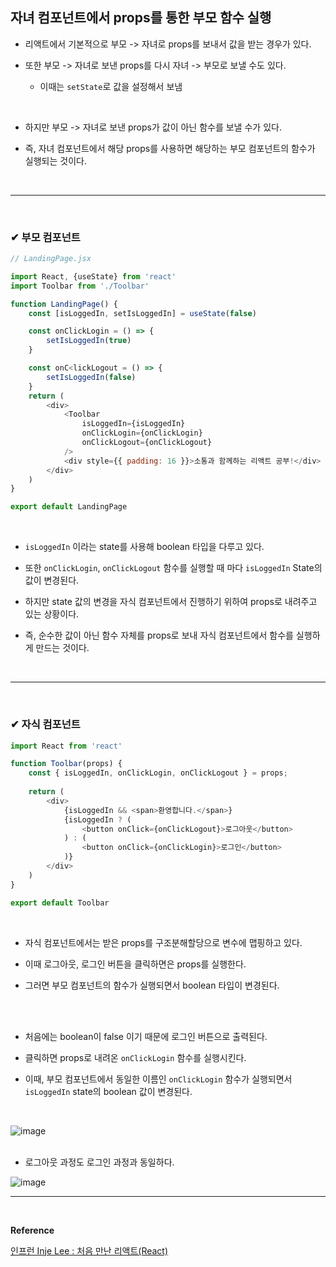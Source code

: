 ## 자녀 컴포넌트에서 props를 통한 부모 함수 실행
- 리액트에서 기본적으로 부모 -> 자녀로 props를 보내서 값을 받는 경우가 있다.

- 또한 부모 -> 자녀로 보낸 props를 다시 자녀 -> 부모로 보낼 수도 있다.
  - 이때는 `setState`로 값을 설정해서 보냄
<br>

- 하지만 부모 -> 자녀로 보낸 props가 값이 아닌 함수를 보낼 수가 있다.

- 즉, 자녀 컴포넌트에서 해당 props를 사용하면 해당하는 부모 컴포넌트의 함수가 실행되는 것이다.
<br>
<hr>
<br>

### ✔ 부모 컴포넌트
```javascript
// LandingPage.jsx

import React, {useState} from 'react'
import Toolbar from './Toolbar'

function LandingPage() {
    const [isLoggedIn, setIsLoggedIn] = useState(false)

    const onClickLogin = () => {
        setIsLoggedIn(true)
    }

    const onC<lickLogout = () => {
        setIsLoggedIn(false)
    }
    return (
        <div>
            <Toolbar
                isLoggedIn={isLoggedIn}
                onClickLogin={onClickLogin}
                onClickLogout={onClickLogout}
            />
            <div style={{ padding: 16 }}>소통과 함께하는 리액트 공부!</div>
        </div>
    )
}

export default LandingPage
```
<br>

- `isLoggedIn` 이라는 state를 사용해 boolean 타입을 다루고 있다.

- 또한 `onClickLogin`, `onClickLogout` 함수를 실행할 때 마다 `isLoggedIn` State의 값이 변경된다.

- 하지만 state 값의 변경을 자식 컴포넌트에서 진행하기 위하여 props로 내려주고 있는 상황이다.

- 즉, 순수한 값이 아닌 함수 자체를 props로 보내 자식 컴포넌트에서 함수를 실행하게 만드는 것이다.
<br>
<hr>
<br>

### ✔ 자식 컴포넌트
```javascript
import React from 'react'

function Toolbar(props) {
    const { isLoggedIn, onClickLogin, onClickLogout } = props;
    
    return (
        <div>
            {isLoggedIn && <span>환영합니다.</span>}
            {isLoggedIn ? (
                <button onClick={onClickLogout}>로그아웃</button>
            ) : (
                <button onClick={onClickLogin}>로그인</button>
            )}
        </div>
    )
}

export default Toolbar
```
<br>

- 자식 컴포넌트에서는 받은 props를 구조분해할당으로 변수에 맵핑하고 있다.

- 이때 로그아웃, 로그인 버튼을 클릭하면은 props를 실행한다.

- 그러면 부모 컴포넌트의 함수가 실행되면서 boolean 타입이 변경된다.
<br>
<br>

- 처음에는 boolean이 false 이기 때문에 로그인 버튼으로 출력된다.

- 클릭하면 props로 내려온 `onClickLogin` 함수를 실행시킨다.

- 이때, 부모 컴포넌트에서 동일한 이름인 `onClickLogin` 함수가 실행되면서 `isLoggedIn` state의 boolean 값이 변경된다.
<br>

![image](https://github.com/BJSNuruhee/levelup/assets/121341413/20cebf7f-b9d6-404b-a7f4-a4835f3dc190)
<br>
<br>

- 로그아웃 과정도 로그인 과정과 동일하다.

![image](https://github.com/BJSNuruhee/levelup/assets/121341413/77c12485-9de7-4945-9bab-27f6a22b9c25)
<br>
<hr>
<br>

**Reference**<br>

[인프런 Inje Lee : 처음 만난 리액트(React)](https://www.inflearn.com/course/%EC%B2%98%EC%9D%8C-%EB%A7%8C%EB%82%9C-%EB%A6%AC%EC%95%A1%ED%8A%B8/dashboard)
